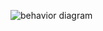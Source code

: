 
![behavior diagram](https://user-images.githubusercontent.com/94226412/142856162-40af7181-41e9-4647-85b5-dad0e67e8125.PNG)
